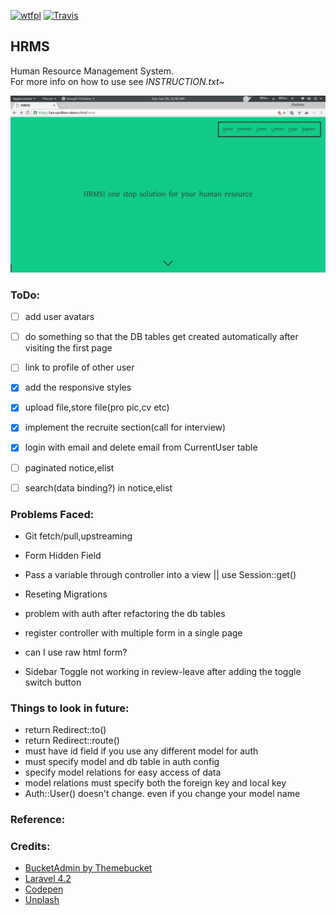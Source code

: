 [![wtfpl](http://www.wtfpl.net/wp-content/uploads/2012/12/wtfpl-badge-4.png)](http://www.wtfpl.net/txt/copying/)
[![Travis](https://img.shields.io/badge/made%20with-love-red.svg)](https://github.com/rakeen09/HRMS)

## HRMS

Human Resource Management System.  
For more info on how to use see *INSTRUCTION.txt~*


![homepage](./screenshots/home.png)

### ToDo:

- [ ] add user avatars
- [ ] do something so that the DB tables get created automatically after visiting the first page
- [ ] link to profile of other user
- [x] add the responsive styles
- [x] upload file,store file(pro pic,cv etc)
- [x] implement the recruite section(call for interview)
- [x] login with email and delete email from CurrentUser table

- [ ] paginated notice,elist
- [ ] search(data binding?) in notice,elist


### Problems Faced:

- Git fetch/pull,upstreaming
- Form Hidden Field
- Pass a variable through controller into a view || use Session::get()
- Reseting Migrations

- problem with auth after refactoring the db tables
- register controller with multiple form in a single page
- can I use raw html form?

- Sidebar Toggle not working in review-leave after adding the toggle switch button

### Things to look in future:

- return Redirect::to()
- return Redirect::route()
- must have id field if you use any different model for auth
- must specify model and db table in auth config
- specify model relations for easy access of data
- model relations must specify both the foreign key and local key
- Auth::User() doesn't change. even if you change your model name


### Reference:


### Credits:

- [BucketAdmin by Themebucket](http://bucketadmin.themebucket.net/)
- [Laravel 4.2](http://laravel.com/docs/4.2/releases)
- [Codepen](http://codepen.io)
- [Unplash](https://unsplash.com/)
